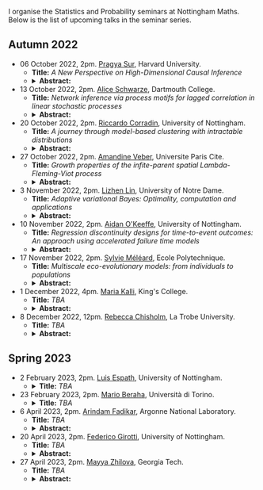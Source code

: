 I organise the Statistics and Probability seminars at Nottingham Maths. Below is the list of upcoming talks in the seminar series. 

## Autumn 2022
<ul>
  <li>06 October 2022, 2pm. <a href="https://sites.harvard.edu/prs499/">Pragya Sur</a>, Harvard University.
    <ul>
      <li><b>Title:</b>  <em> A New Perspective on High-Dimensional Causal Inference</em></li>
      <li>
        <details>
          <summary>
            <b>Abstract:</b>
          </summary>
          <em>Causal inference from high-dimensional observational studies poses intriguing challenges. In this context, the augmented inverse probability weighting estimator is widely used for average treatment effect estimation. This estimator exhibits fascinating properties, such as double robustness. However, existing statistical guarantees rely on some form of sparsity in the underlying model, and may fail to apply in practical settings when these assumptions are  violated. In this talk, we present a new central limit theorem for this estimator, that applies in high dimensions, without sparsity-type assumptions on underlying signals. Specifically, we work in the proportional asymptotics regime, where the number of features and samples are both large and comparable. Our work uncovers novel  high-dimensional phenomena that are strikingly different from their classical counterparts. To conclude, we discuss opportunities that arise in our framework, when modern machine-learning-based estimators are used for learning the  high-dimensional nuisance parameters.  On the technical front, our work utilizes a novel interplay between three distinct tools---the theory of deterministic equivalents, approximate message passing theory, and the leave-one-out approach (alternately known as the cavity method in statistical physics). 
          <p>This is based on joint work with Kuanhao Jiang, Rajarshi Mukherjee, and Subhabrata Sen (Harvard).</p></em>
        </details>
      </li>
    </ul>
  </li>
  <li>13 October 2022, 2pm. <a href="https://aliceschwarze.gitlab.io/">Alice Schwarze</a>, Dartmouth College.
    <ul>
      <li><b>Title:</b>  <em>  Network inference via process motifs for lagged correlation in linear stochastic processes </em></li>
      <li>
        <details>
          <summary><b>Abstract:</b></summary>
               <em>A major challenge for causal inference from time-series data is the trade-off between computational feasibility and accuracy. Motivated by process motifs for lagged covariance in an autoregressive model with slow mean-reversion, we propose to infer networks of causal relations via pairwise edge measures (PEMs) that one can easily compute from lagged correlation matrices, and we formulate two PEMs that respectively correct for confounding factors and for reverse causation. To demonstrate the performance of our PEMs, we consider network inference from simulations of linear stochastic processes, and we show that our proposed PEMs can infer networks accurately and efficiently. Specifically, for autocorrelated time-series data, our approach achieves accuracies higher than or similar to Granger causality, transfer entropy, and convergent crossmapping---but with much shorter computation time than possible with any of these methods. Our fast and accurate PEMs are easy-to-implement methods for network inference with a clear theoretical underpinning. They provide promising alternatives to current paradigms for the inference of linear models from time-series data, including Granger causality, vector-autoregression, and sparse inverse covariance estimation.</em>
        </details>
      </li>
    </ul>
  </li>
  <li>20 October 2022, 2pm. <a href="https://rcorradin.github.io/">Riccardo Corradin</a>, University of Nottingham.
    <ul>
      <li><b>Title:</b> <em>  A journey through model-based clustering with intractable distributions </em></li>
      <li>
        <details>
          <summary><b>Abstract:</b> </summary>
            <em>Model-based clustering represents one of the fundamental procedures in a statistician's toolbox. Within the model-based clustering framework, we consider the case where the kernel distribution of nonparametric mixture models is available only up to an intractable normalizing constant, in which most of the commonly used Markov chain Monte Carlo methods fail to provide posterior inference. To overcome this problem, we propose an approximate Bayesian computational strategy, whereby we approximate the posterior to avoid the intractability of the kernel. By exploiting the structure of the nonparametric prior, our proposal combines the use of predictive distributions as a proposal with transport maps to obtain an efficient and flexible sampling strategy. Further, we illustrate how the specification of our proposal can be relaxed by introducing an adaptive scheme on the degree of approximation of the posterior distribution. Empirical evidence from simulation studies shows that our proposal outperforms its main competitors in terms of computational times while preserving comparable accuracy of the estimates.</em>
        </details>
      </li>
    </ul>
  </li>
  <li>27 October 2022, 2pm. <a href="https://veberamandine.wixsite.com/maths">Amandine Veber</a>, Universite Paris Cite.
    <ul>
      <li><b>Title:</b> <em>  Growth properties of the infite-parent spatial Lambda-Fleming-Viot process</em></li>
      <li>
        <details>
          <summary> <b>Abstract:</b></summary>
            <em>The infinite-parent  spatial Lambda-Fleming-Viot process is a model for spatially expanding populations in a two dimensional continuum, in which empty areas are filled with ghost individuals. This model can be seen as a continuous-space version of the Eden growth model, and it comes with a dual process that allows us to trace back the origins of a sample of individuals taken from the current population. In this talk, we shall focus on the growth properties of the area covered by real individuals. With the help of a simple toy model, we shall also investigate how the fluctuations at the front edge lead to a much larger speed of growth of the occupied region than that predicted by simple first-moment estimates.
            <p>Joint work with Apolline Louvet (Ecole Polytechnique and University Paris Cité, and soon University of Bath) </p>  </em>     
          </details>
      </li>
    </ul>
  </li>
  <li>3 November 2022, 2pm. <a href="https://acms.nd.edu/people/lizhen-lin/">Lizhen Lin</a>, University of Notre Dame.
    <ul>
      <li><b>Title:</b> <em>  Adaptive variational Bayes: Optimality, computation and applications</em> </li>
      <li>
        <details>
          <summary><b>Abstract:</b></summary>
             <em>In this talk, I'll discuss adaptive  statistical inference based on variational Bayes. Although a number of studies have been conducted to analyze theoretical properties such as posterior contraction properties of variational posteriors, there is still a lack of general and computationally tractable variational Bayes methods that can achieve adaptive inference. To fill this gap, we propose a novel adaptive variational Bayes framework, which can operate on a collection of models.  The proposed framework first computes a variational posterior over each individual model separately and then combines them with certain weights to produce a variational posterior over the entire model. It turns out that this combined variational posterior is the closest member to the posterior over the entire model in a predefined family of approximating distributions. We show that the proposed variational posterior achieves optimal contraction rates adaptively under very general conditions and attains model selection consistency when the true model structure exists. We apply the general results obtained for the adaptive variational Bayes to a large class of statistical models  including deep learning models and derive some new and adaptive inference results.</em>
          </details>
      </li>
    </ul>
  </li>
  <li>10 November 2022, 2pm. <a href="https://www.nottingham.ac.uk/mathematics/people/aidan.o'keeffe">Aidan O'Keeffe</a>, University of Nottingham.
    <ul>
      <li><b>Title:</b> <em>  Regression discontinuity designs for time-to-event outcomes: An approach using accelerated failure time models</em></li>
      <li>
        <details>
          <summary> <b>Abstract:</b> </summary>
          <em> <p> Regression discontinuity designs (RDDs) have been developed for the estimation of treatment effects using observational data, where a treatment is administered using an externally defined decision rule linked to a continuous assignment variable. Typically, RDDs have been applied to situations where the outcome of interest is continuous and non-temporal. Conversely, RDDs for time-to-event outcomes have received less attention, despite such outcomes being common in many applications.</p>
          <p>We consider RDDs for a time-to-event outcome subject to right censoring. An accelerated failure time approach is used to establish a treatment effect estimate for a fuzzy RDD (where treatment is not always strictly applied according to the decision rule). This estimation approach is robust to different levels of fuzziness and unobserved confounding, assessed using simulation studies, and compares favourably to established structural accelerated failure time models. A brief example is presented in which models are fitted to estimate the effect of metformin on mortality and cardiovascular disease rate using real observational data from UK Primary Care.</p>
        </em>
        </details>
      </li>
    </ul>
  </li>
  <li>17 November 2022, 2pm. <a href="https://sites.google.com/view/sylvie-meleard/accueil">Sylvie Méléard</a>, Ecole Polytechnique.
    <ul>
      <li><b>Title:</b> <em>  Multiscale eco-evolutionary models: from individuals to populations</em> </li>
      <li>
        <details>
          <summary> <b>Abstract:</b> </summary>
         <em>  Motivated by recent biological experiments, we emphasize the effects of small and random populations on long time population dynamics. We will quantify such effects on macroscopic approximations. The individual behaviors are described by the mean of a stochastic measure-valued process. We study different long time asymptotic behaviors depending on the assumptions on mutation size and frequency and on horizontal transmission rate. In some cases, simulations indicate that these models should exhibit surprising asymptotic behaviors such as cyclic behaviors. We explore these behaviors on a simple model where population and time sizes are on a log-scale. Explicit criteria are given to characterize the possible asymptotic behaviors. The impact of the time and size scales on macroscopic approximations is also investigated, leading to Hamilton-Jacobi equations.</em>
        </details>
      </li>
    </ul>
  </li>
  <li>1 December 2022, 4pm. <a href="https://www.kcl.ac.uk/people/maria-kalli">Maria Kalli</a>, King's College.
    <ul>
      <li><b>Title:</b> <em>  TBA</em></li>
      <li>
        <details>
          <summary> <b>Abstract:</b> </summary>
           <em>  TBA</em>
        </details>
      </li>
    </ul>
  </li>
  <li>8 December 2022, 12pm. <a href="https://sites.google.com/view/rebecca-chisholm/home">Rebecca Chisholm</a>, La Trobe University.
    <ul>
      <li><b>Title:</b> <em>  TBA</em></li>
      <li>
        <details>
          <summary> <b>Abstract:</b> </summary>
          <em>  TBA</em>
        </details>
      </li>
    </ul>
  </li>
</ul> 

## Spring 2023
<ul>
  <li>2 February 2023, 2pm. <a href="https://www.nottingham.ac.uk/mathematics/people/luis.espath">Luis Espath</a>, University of Nottingham.
    <ul>
      <li>
        <details>
          <summary><b>Title:</b> <em>  TBA</em> </summary>
          <b>Abstract:</b> <em>  TBA</em>
        </details>
      </li>
    </ul>
  </li>
  <li>23 February 2023, 2pm. <a href="https://sites.google.com/view/marioberaha">Mario Beraha</a>, Università di Torino.
    <ul>
      <li>
        <details>
          <summary><b>Title:</b> <em>  TBA</em> </summary>
          <b>Abstract:</b> <em>  TBA</em>
        </details>
      </li>
    </ul>
  </li>
  <li>6 April 2023, 2pm. <a href="https://fadikar.com/about/">Arindam Fadikar</a>, Argonne National Laboratory.
    <ul>
      <li> <b>Title:</b> <em>  TBA</em></li>
      <li>
        <details>
          <summary> <b>Abstract:</b> </summary>
           <em>  TBA</em>
        </details>
      </li>
    </ul>
  </li>
  <li>20 April 2023, 2pm. <a href="https://www.nottingham.ac.uk/mathematics/people/federico.girotti">Federico Girotti</a>, University of Nottingham.
    <ul>
      <li> <b>Title:</b> <em>  TBA</em></li>
      <li>
        <details>
          <summary> <b>Abstract:</b> </summary>
           <em>  TBA</em>
        </details>
      </li>
    </ul>
  </li>
  <li>27 April 2023, 2pm. <a href="https://mzhilova7.math.gatech.edu/">Mayya Zhilova</a>, Georgia Tech.
    <ul>
      <li> <b>Title:</b> <em>  TBA</em></li>
      <li>
        <details>
          <summary> <b>Abstract:</b> </summary>
           <em>  TBA</em>
        </details>
      </li>
    </ul>
  </li>
</ul>